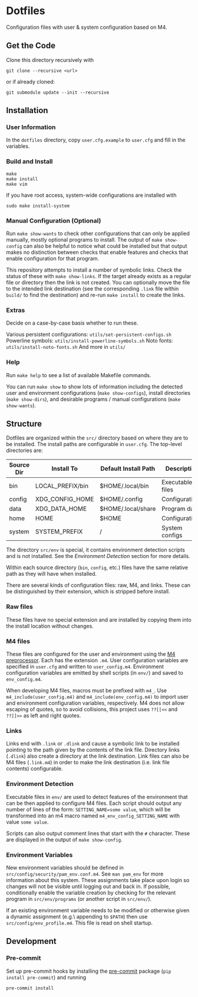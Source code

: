 # Dotfiles
Configuration files with user & system configuration based on M4.

## Get the Code
Clone this directory recursively with
```Shell
git clone --recursive <url>
```
or if already cloned:
```Shell
git submodule update --init --recursive
```

## Installation
### User Information
In the `dotfiles` directory, copy `user.cfg.example` to `user.cfg` and fill in
the variables.

### Build and Install
```Shell
make
make install
make vim
```
If you have root access, system-wide configurations are installed with
```Shell
sudo make install-system
```

### Manual Configuration (Optional)
Run `make show-wants` to check other configurations that can only be applied
manually, mostly optional programs to install.
The output of `make show-config` can also be helpful to notice what could be
installed but that output makes no distinction between checks that enable
features and checks that enable configuration for that program.

This repository attempts to install a number of symbolic links.
Check the status of these with `make show-links`.
If the target already exists as a regular file or directory then the link is not
created. You can optionally move the file to the intended link destination
(see the corresponding `.link` file within `build/` to find the destination)
and re-run `make install` to create the links.

### Extras
Decide on a case-by-case basis whether to run these.

Various persistent configurations: `utils/set-persistent-configs.sh`
Powerline symbols: `utils/install-powerline-symbols.sh`
Noto fonts: `utils/install-noto-fonts.sh`
And more in `utils/`

### Help
Run `make help` to see a list of available Makefile commands.

You can run `make show` to show lots of information including
the detected user and environment configurations (`make show-configs`),
install directories (`make show-dirs`),
and desirable programs / manual configurations (`make show-wants`).

## Structure
Dotfiles are organized within the `src/` directory based on where they are to
be installed.
The install paths are configurable in `user.cfg`.
The top-level directories are:

| Source Dir | Install To        | Default Install Path | Description      |
| ---------- | ----------------- | -------------------- | ---------------- |
| bin        | LOCAL\_PREFIX/bin | $HOME/.local/bin     | Executable files |
| config     | XDG\_CONFIG\_HOME | $HOME/.config        | Configurations   |
| data       | XDG\_DATA\_HOME   | $HOME/.local/share   | Program data     |
| home       | HOME              | $HOME                | Configurations   |
| system     | SYSTEM\_PREFIX    | /                    | System configs   |

The directory `src/env` is special, it contains environment detection scripts
and is not installed. See the _Environment Detection_ section for more details.

Within each source directory (`bin`, `config`, etc.) files have the same
relative path as they will have when installed.

There are several kinds of configuration files: raw, M4, and links.
These can be distinguished by their extension, which is stripped before
install.

### Raw files
These files have no special extension and are installed by copying them into the
install location without changes.

### M4 files
These files are configured for the user and environment using the
[M4 preprocessor](https://www.gnu.org/software/m4/m4.html).
Each has the extension `.m4`. User configuration variables are specified in
`user.cfg` and written to `user_config.m4`. Environment configuration variables
are emitted by shell scripts (in `env/`) and saved to `env_config.m4`.

When developing M4 files, macros must be prefixed with `m4_`.
Use `m4_include(user_config.m4)` and `m4_include(env_config.m4)` to import user
and environment configuration variables, respectively.
M4 does not allow escaping of quotes, so to avoid collisions, this project uses
`??[[<<` and `??]]>>` as left and right quotes.

### Links
Links end with `.link` or `.dlink` and cause a symbolic link to be installed
pointing to the path given by the contents of the link file.
Directory links (`.dlink`) also create a directory at the link destination.
Link files can also be M4 files (`.link.m4`) in order to make the link
destination (i.e. link file contents) configurable.

### Environment Detection
Executable files in `env/` are used to detect features of the environment that
can be then applied to configure M4 files.
Each script should output any number of lines of the form:
`SETTING_NAME=some value`,
which will be transformed into an m4 macro named `m4_env_config_SETTING_NAME`
with value `some value`.

Scripts can also output comment lines that start with the `#` character.
These are displayed in the output of `make show-config`.

### Environment Variables
New environment variables should be defined in
`src/config/security/pam_env.conf.m4`.
See `man pam_env` for more information about this system.
These assignments take place upon login so changes will not be visible until
logging out and back in.
If possible, conditionally enable the variable creation by checking for the
relevant program in `src/env/programs` (or another script in `src/env/`).

If an existing environment variable needs to be modified or otherwise given
a dynamic assignment (e.g.\ appending to `$PATH`) then use
`src/config/env_profile.m4`. This file is read on shell startup.

## Development
### Pre-commit
Set up pre-commit hooks by installing the [pre-commit](http://pre-commit.com)
package (`pip install pre-commit`) and running

```bash
pre-commit install
```
